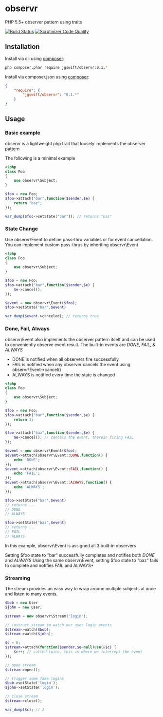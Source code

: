 observr
====
PHP 5.5+ observer pattern using traits

[![Build Status](https://travis-ci.org/jgswift/observr.png?branch=master)](https://travis-ci.org/jgswift/observr)
[![Scrutinizer Code Quality](https://scrutinizer-ci.com/g/jgswift/observr/badges/quality-score.png?s=87a44242339b2b007df16d5847b06c0246500931)](https://scrutinizer-ci.com/g/jgswift/observr/)

## Installation

Install via cli using [composer](https://getcomposer.org/):
```sh
php composer.phar require jgswift/observr:0.1.*
```

Install via composer.json using [composer](https://getcomposer.org/):
```json
{
    "require": {
        "jgswift/observr": "0.1.*"
    }
}
```

## Usage

### Basic example

observr is a lightweight php trait that loosely implements the observer pattern

The following is a minimal example
```php
<?php
class Foo
{
    use observr\Subject;
}

$foo = new Foo;
$foo->attach("bar",function($sender,$e) {
    return "baz";
});

var_dump($foo->setState("bar")); // returns "baz"
```

### State Change

Use observr\Event to define pass-thru variables or for event cancellation.  You can implement custom pass-thrus by inheriting observr\Event

```php
<?php
class Foo
{
    use observr\Subject;
}

$foo = new Foo;
$foo->attach("bar",function($sender,$e) {
    $e->cancel();
});

$event = new observr\Event($foo);
$foo->setState("bar",$event)

var_dump($event->canceled); // returns true
```

### Done, Fail, Always

observr\Event also implements the observer pattern itself and can be used to conveniently observe event result.  The built-in events are *DONE*, *FAIL*, & *ALWAYS*

* DONE is notified when all observers fire successfully
* FAIL is notified when any observer cancels the event using observr\Event->cancel()
* ALWAYS is notified every time the state is changed

```php
<?php
class Foo
{
    use observr\Subject;
}

$foo = new Foo;
$foo->attach("bar",function($sender,$e) {
    return 1;
});

$foo->attach("baz",function($sender,$e) {
    $e->cancel(); // cancels the event, therein firing FAIL
});

$event = new observr\Event($foo);
$event->attach(observr\Event::DONE,function() {
    echo 'DONE';
});
$event->attach(observr\Event::FAIL,function() {
    echo 'FAIL';
});
$event->attach(observr\Event::ALWAYS,function() {
    echo 'ALWAYS';
});

$foo->setState("bar",$event)
// returns ...
// DONE
// ALWAYS

$foo->setState("baz",$event)
// returns ...
// FAIL
// ALWAYS
```

In this example, observr\Event is assigned all 3 built-in observers

Setting $foo state to "bar" successfully completes and notifies both *DONE* and *ALWAYS*
Using the same observr\Event, setting $foo state to "baz" fails to complete and notifies *FAIL* and ALWAYS*

### Streaming

The stream provides an easy way to wrap around multiple subjects at once and listen to many events.

```php
$bob = new User
$john = new User;

$stream = new observr\Stream('login');

// instruct stream to watch our user login events
$stream->watch($bob);
$stream->watch($john);

$c = 0;
$stream->attach(function($sender,$e=null)use(&$c) {
    $c++; // called twice, this is where we intercept the event
});

// open stream
$stream->open();

// trigger some fake logins
$bob->setState('login');
$john->setState('login');

// close stream
$stream->close();

var_dump($c); // 2
```

